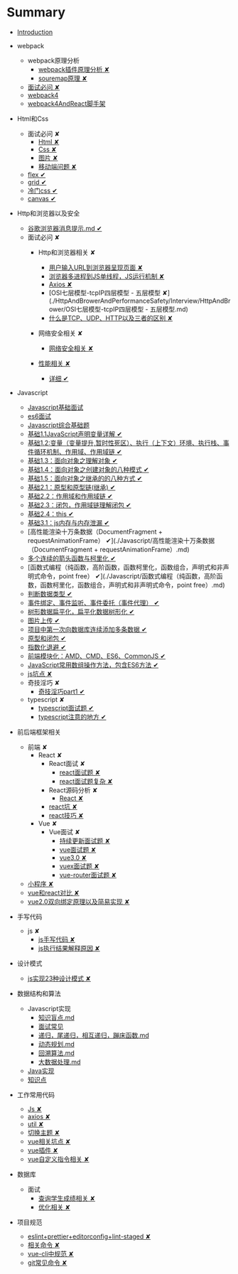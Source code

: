 # Summary

* [Introduction](README.md)

* webpack
    * webpack原理分析
        * [webpack插件原理分析 ✘](./webpack/原理分析/插件原理分析.md)
        * [souremap原理 ✘](./webpack/原理分析/souremap原理.md)
    * [面试必问 ✘](./webpack/webpack面试题.md)
    * [webpack4](./webpack/webpack4.md)
    * [webpack4AndReact脚手架](./webpack/webpack4AndReact脚手架.md)
* Html和Css
    * 面试必问 ✘
        * [Html ✘](./CssAndHtml/Interview/Html.md)
        * [Css ✘](./CssAndHtml/Interview/Css.md)
        * [图片 ✘](./CssAndHtml/Interview/图片.md)
        * [移动端问题 ✘](./CssAndHtml/Interview/移动端问题.md)
    * [flex ✔](./CssAndHtml/Css/flex.md)
    * [grid ✔](./CssAndHtml/Css/grid.md)
    * [冷门css ✔](./CssAndHtml/Css/冷门css.md)
    * [canvas ✔](./CssAndHtml/Css/canvas.md)
* Http和浏览器以及安全
    * [谷歌浏览器消息提示.md ✔](./HttpAndBrowerAndPerformanceSafety/谷歌浏览器消息提示.md)
    * 面试必问 ✘
        * Http和浏览器相关 ✘
            * [用户输入URL到浏览器呈现页面 ✘](./HttpAndBrowerAndPerformanceSafety/Interview/HttpAndBrower/用户输入URL到浏览器呈现页面.md)
            * [浏览器多进程到JS单线程，JS运行机制 ✘](./HttpAndBrowerAndPerformanceSafety/Interview/HttpAndBrower/浏览器多进程到JS单线程，JS运行机制.md)
            * [Axios ✘](./HttpAndBrowerAndPerformanceSafety/Interview/HttpAndBrower/Axios.md)
            * [OSI七层模型-tcpIP四层模型 - 五层模型 ✘](./HttpAndBrowerAndPerformanceSafety/Interview/HttpAndBrower/OSI七层模型-tcpIP四层模型 - 五层模型.md)
            * [什么是TCP、UDP、HTTP以及三者的区别 ✘](./HttpAndBrowerAndPerformanceSafety/Interview/HttpAndBrower/什么是TCP、UDP、HTTP以及三者的区别.md)
            
        * 网络安全相关 ✘
            * [网络安全相关 ✘](./HttpAndBrowerAndPerformanceSafety/Interview/safe/safe.md)
        * [性能相关 ✘](./HttpAndBrowerAndPerformanceSafety/Interview/Performance/index.md)
            * [详细 ✔](./HttpAndBrowerAndPerformanceSafety/Interview/Performance/detail.md)
* Javascript
    * [Javascript基础面试](./Javascript/interview/js基础面试.md)
    * [es6面试](./Javascript/interview/es6面试.md)
    * [Javascript综合基础题](./Javascript/interview/js综合基础题.md)
    * [基础1.1JavaScript声明变量详解 ✔](./Javascript/基础1.1JavaScript声明变量详解.md)
    * [基础1.2:变量（变量提升,暂时性死区）、执行（上下文）环境、执行栈、事件循环机制、作用域、作用域链 ✔](./Javascript/基础1.2:变量（变量提升,暂时性死区）、执行（上下文）环境、执行栈、事件循环机制、作用域、作用域链.md)
    * [基础1.3：面向对象之理解对象 ✔](./Javascript/基础1.3：面向对象之理解对象.md)
    * [基础1.4：面向对象之创建对象的八种模式 ✔](./Javascript/基础1.4：面向对象之创建对象的八种模式.md)
    * [基础1.5：面向对象之继承的的八种方式 ✔](./Javascript/基础1.5：面向对象之继承的的八种方式.md)
    * [基础2.1：原型和原型链(继承) ✔](./Javascript/基础2.1：原型和原型链（继承）.md)
    * [基础2.2：作用域和作用域链 ✔](./Javascript/基础2.2：作用域和作用域链.md)
    * [基础2.3：闭包，作用域链理解闭包 ✔](./Javascript/基础2.3：闭包，作用域链理解闭包.md)
    * [基础2.4：this ✔](./Javascript/基础2.4：this.md)
    * [基础3.1：js内存与内存泄漏 ✔](./Javascript/基础3.1：js内存与内存泄漏.md)
    * [高性能渲染十万条数据（DocumentFragment + requestAnimationFrame） ✔](./Javascript/高性能渲染十万条数据（DocumentFragment + requestAnimationFrame）.md)
    * [多个连续的箭头函数与柯里化 ✔](./Javascript/多个连续的箭头函数与柯里化.md)
    * [函数式编程（纯函数，高阶函数，函数柯里化，函数组合，声明式和非声明式命令，point free） ✔](./Javascript/函数式编程（纯函数，高阶函数，函数柯里化，函数组合，声明式和非声明式命令，point free）.md)
    * [判断数据类型 ✔](./Javascript/判断数据类型.md)
    * [事件绑定、事件监听、事件委托（事件代理） ✔](./Javascript/事件绑定、事件监听、事件委托（事件代理）.md)
    * [树形数据扁平化，扁平化数据树形化 ✔](./Javascript/树形数据扁平化，扁平化数据树形化.md)
    * [图片上传 ✔](./Javascript/图片上传.md)
    * [项目中第一次向数据库连续添加多条数据 ✔](./Javascript/项目中第一次向数据库连续添加多条数据.md)
    * [原型和闭包 ✔](./Javascript/原型和闭包.md)
    * [指数化退避 ✔](./Javascript/指数化退避.md)
    * [前端模块化：AMD、CMD、ES6、CommonJS ✔](./Javascript/前端模块化：AMD、CMD、ES6、CommonJS.md)
    * [JavaScript常用数组操作方法，包含ES6方法 ✔](./Javascript/JavaScript常用数组操作方法，包含ES6方法.md)
    * [js坑点 ✘](./Javascript/js坑点.md)
    * 奇技淫巧 ✘
        * [奇技淫巧part1 ✔](./Javascript/Special/奇技淫巧.md)
    * typescript ✘
        * [typescript面试题 ✔](./Javascript/typescript/typescript面试题.md)
        * [typescript注意的地方 ✔](./Javascript/typescript/typescript注意的地方.md)

        
* 前后端框架相关
    * 前端 ✘
        * React ✘
            * React面试 ✘
                * [react面试题 ✘](./Framework/前端/React/Interview/react面试题.md)
                * [react面试题复杂 ✘](./Framework/前端/React/Interview/react面试题复杂.md)
            * React源码分析 ✘
                * [React ✘](./Framework/前端/React/源码分析/react.md)
            * [react坑 ✘](./Framework/前端/React/react坑.md)
            * [react技巧 ✘](./Framework/前端/React/react技巧.md)
        * Vue ✘
            * Vue面试 ✘
                * [持续更新面试题 ✘](./Framework/前端/Vue/Interview/持续更新面试题.md)
                * [vue面试题 ✘](./Framework/前端/Vue/Interview/vue面试题.md)
                * [vue3.0 ✘](./Framework/前端/Vue/Interview/vue3.0.md)
                * [vuex面试题 ✘](./Framework/前端/Vue/Interview/vuex面试题.md)
                * [vue-router面试题 ✘](./Framework/前端/Vue/Interview/vue-router面试题.md)
    * [小程序 ✘](./Framework/前端/小程序面试.md)
    * [vue和react对比 ✘](./Framework/前端/vue和react对比.md)
    * [vue2.0双向绑定原理以及简易实现 ✘](./Framework/前端/vue2.0双向绑定原理以及简易实现.md)
                 
* 手写代码
    * js ✘
        * [js手写代码 ✘](./Coding/js/手写代码.md)
        * [js执行结果解释原因 ✘](./Coding/js/执行结果解释原因.md)
* 设计模式
    * [js实现23种设计模式 ✘](./DesignPattern/js实现23种设计模式.md)    
* 数据结构和算法
    * Javascript实现
        * [知识盲点.md](./Algorithms/Javascript/知识盲点.md)
        * [面试常见](./Algorithms/Javascript/算法常见面试.md)
        * [递归，尾递归，相互递归，蹦床函数.md](./Algorithms/Javascript/递归，尾递归，相互递归，蹦床函数.md)
        * [动态规划.md](./Algorithms/Javascript/动态规划.md)
        * [回溯算法.md](./Algorithms/Javascript/回溯算法.md)
        * [大数据处理.md](./Algorithms/Javascript/大数据.md)
    * [Java实现](./Algorithms/Java/README.md)
    * [知识点](./Algorithms/知识点/树.md)
* 工作常用代码
    * [Js ✘](./UseInJob/Js.md)
    * [axios ✘](./UseInJob/axios.md)
    * [util ✘](./UseInJob/util.md)
    * [切换主题 ✘](./UseInJob/切换主题.md)
    * [vue相关坑点 ✘](./UseInJob/vue相关坑点.md)
    * [vue插件 ✘](./UseInJob/vue插件.md)
    * [vue自定义指令相关 ✘](./UseInJob/vue自定义指令相关.md)

    
* 数据库
    * 面试
        * [查询学生成绩相关 ✘](./Database/InterView/查询学生成绩相关.md)
        * [优化相关 ✘](./Database/InterView/优化相关.md)
* 项目规范
    * [eslint+prettier+editorconfig+lint-staged ✘](./项目规范/前端/eslint+prettier+editorconfig+lint-staged.md)
    * [相关命令 ✘](./项目规范/前端/相关命令.md)
    * [vue-cli中规范 ✘](./项目规范/前端/vue-cli中规范.md)
    * [git常见命令 ✘](./项目规范/git常见命令.md)
